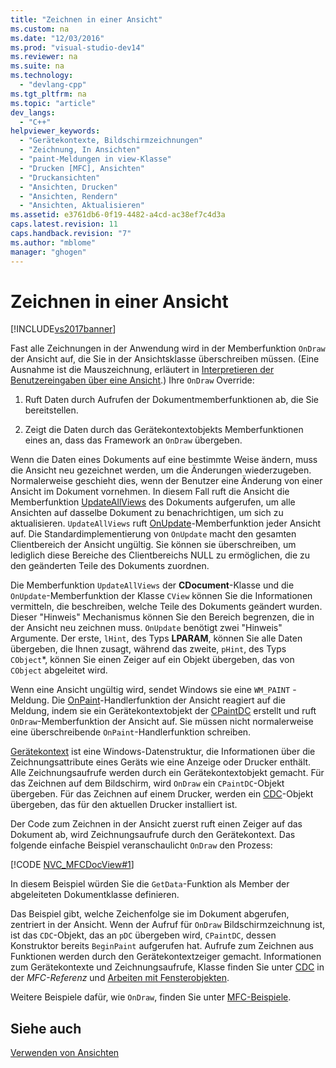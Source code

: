 ```yaml
---
title: "Zeichnen in einer Ansicht"
ms.custom: na
ms.date: "12/03/2016"
ms.prod: "visual-studio-dev14"
ms.reviewer: na
ms.suite: na
ms.technology: 
  - "devlang-cpp"
ms.tgt_pltfrm: na
ms.topic: "article"
dev_langs: 
  - "C++"
helpviewer_keywords: 
  - "Gerätekontexte, Bildschirmzeichnungen"
  - "Zeichnung, In Ansichten"
  - "paint-Meldungen in view-Klasse"
  - "Drucken [MFC], Ansichten"
  - "Druckansichten"
  - "Ansichten, Drucken"
  - "Ansichten, Rendern"
  - "Ansichten, Aktualisieren"
ms.assetid: e3761db6-0f19-4482-a4cd-ac38ef7c4d3a
caps.latest.revision: 11
caps.handback.revision: "7"
ms.author: "mblome"
manager: "ghogen"
---
```

# Zeichnen in einer Ansicht
[!INCLUDE[vs2017banner](../assembler/inline/includes/vs2017banner.md)]

Fast alle Zeichnungen in der Anwendung wird in der Memberfunktion `OnDraw` der Ansicht auf, die Sie in der Ansichtsklasse überschreiben müssen. \(Eine Ausnahme ist die Mauszeichnung, erläutert in [Interpretieren der Benutzereingaben über eine Ansicht](../mfc/interpreting-user-input-through-a-view.md).\) Ihre `OnDraw` Override:  
  
1.  Ruft Daten durch Aufrufen der Dokumentmemberfunktionen ab, die Sie bereitstellen.  
  
2.  Zeigt die Daten durch das Gerätekontextobjekts Memberfunktionen eines an, dass das Framework an `OnDraw` übergeben.  
  
 Wenn die Daten eines Dokuments auf eine bestimmte Weise ändern, muss die Ansicht neu gezeichnet werden, um die Änderungen wiederzugeben.  Normalerweise geschieht dies, wenn der Benutzer eine Änderung von einer Ansicht im Dokument vornehmen.  In diesem Fall ruft die Ansicht die Memberfunktion [UpdateAllViews](../Topic/CDocument::UpdateAllViews.md) des Dokuments aufgerufen, um alle Ansichten auf dasselbe Dokument zu benachrichtigen, um sich zu aktualisieren.  `UpdateAllViews` ruft [OnUpdate](../Topic/CView::OnUpdate.md)\-Memberfunktion jeder Ansicht auf.  Die Standardimplementierung von `OnUpdate` macht den gesamten Clientbereich der Ansicht ungültig.  Sie können sie überschreiben, um lediglich diese Bereiche des Clientbereichs NULL zu ermöglichen, die zu den geänderten Teile des Dokuments zuordnen.  
  
 Die Memberfunktion `UpdateAllViews` der **CDocument**\-Klasse und die `OnUpdate`\-Memberfunktion der Klasse `CView` können Sie die Informationen vermitteln, die beschreiben, welche Teile des Dokuments geändert wurden.  Dieser "Hinweis" Mechanismus können Sie den Bereich begrenzen, die in der Ansicht neu zeichnen muss.  `OnUpdate` benötigt zwei "Hinweis" Argumente.  Der erste, `lHint`, des Typs **LPARAM**, können Sie alle Daten übergeben, die Ihnen zusagt, während das zweite, `pHint`, des Typs `CObject`\*, können Sie einen Zeiger auf ein Objekt übergeben, das von `CObject` abgeleitet wird.  
  
 Wenn eine Ansicht ungültig wird, sendet Windows sie eine `WM_PAINT` \- Meldung.  Die [OnPaint](../Topic/CWnd::OnPaint.md)\-Handlerfunktion der Ansicht reagiert auf die Meldung, indem sie ein Gerätekontextobjekt der [CPaintDC](../mfc/reference/cpaintdc-class.md) erstellt und ruft `OnDraw`\-Memberfunktion der Ansicht auf.  Sie müssen nicht normalerweise eine überschreibende `OnPaint`\-Handlerfunktion schreiben.  
  
 [Gerätekontext](../mfc/device-contexts.md) ist eine Windows\-Datenstruktur, die Informationen über die Zeichnungsattribute eines Geräts wie eine Anzeige oder Drucker enthält.  Alle Zeichnungsaufrufe werden durch ein Gerätekontextobjekt gemacht.  Für das Zeichnen auf dem Bildschirm, wird `OnDraw` ein `CPaintDC`\-Objekt übergeben.  Für das Zeichnen auf einem Drucker, werden ein [CDC](../mfc/reference/cdc-class.md)\-Objekt übergeben, das für den aktuellen Drucker installiert ist.  
  
 Der Code zum Zeichnen in der Ansicht zuerst ruft einen Zeiger auf das Dokument ab, wird Zeichnungsaufrufe durch den Gerätekontext.  Das folgende einfache Beispiel veranschaulicht `OnDraw` den Prozess:  
  
 [!CODE [NVC_MFCDocView#1](../CodeSnippet/VS_Snippets_Cpp/NVC_MFCDocView#1)]  
  
 In diesem Beispiel würden Sie die `GetData`\-Funktion als Member der abgeleiteten Dokumentklasse definieren.  
  
 Das Beispiel gibt, welche Zeichenfolge sie im Dokument abgerufen, zentriert in der Ansicht.  Wenn der Aufruf für `OnDraw` Bildschirmzeichnung ist, ist das `CDC`\-Objekt, das an `pDC` übergeben wird, `CPaintDC`, dessen Konstruktor bereits `BeginPaint` aufgerufen hat.  Aufrufe zum Zeichnen aus Funktionen werden durch den Gerätekontextzeiger gemacht.  Informationen zum Gerätekontexte und Zeichnungsaufrufe, Klasse finden Sie unter [CDC](../mfc/reference/cdc-class.md) in der *MFC\-Referenz* und [Arbeiten mit Fensterobjekten](../mfc/working-with-window-objects.md).  
  
 Weitere Beispiele dafür, wie `OnDraw`, finden Sie unter [MFC\-Beispiele](../top/visual-cpp-samples.md).  
  
## Siehe auch  
 [Verwenden von Ansichten](../mfc/using-views.md)